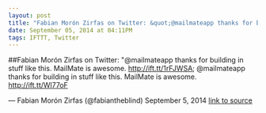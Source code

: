 ```yaml
---
layout: post
title: "Fabian Morón Zirfas on Twitter: &quot;@mailmateapp thanks for building in stuff like this. MailMate is awesome. http://ift.tt/1rFJWSA;"
date: September 05, 2014 at 04:11PM
tags: IFTTT, Twitter
---
```

##Fabian Morón Zirfas on Twitter: &quot;@mailmateapp thanks for building in stuff like this. MailMate is awesome. http://ift.tt/1rFJWSA;
@mailmateapp thanks for building in stuff like this. MailMate is awesome. http://ift.tt/Wl77oF

— Fabian Morón Zirfas (@fabiantheblind) September 5, 2014
[link to source](http://ift.tt/Wl763S) 
